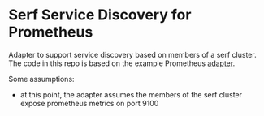 # Serf Service Discovery for Prometheus

Adapter to support service discovery based on members of a serf cluster. The code in this repo is based on the example Prometheus [adapter](https://github.com/prometheus/prometheus/blob/master/documentation/examples/custom-sd/adapter-usage/main.go).

Some assumptions:

* at this point, the adapter assumes the members of the serf cluster expose prometheus metrics on port 9100